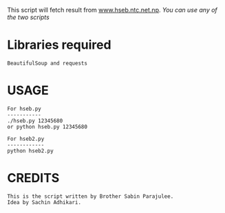 This script will fetch result from www.hseb.ntc.net.np.
*You can use any of the two scripts*


Libraries required
============
	BeautifulSoup and requests

USAGE
===========
	For hseb.py
	-----------
	./hseb.py 12345680
	or python hseb.py 12345680

	For hseb2.py
	------------
	python hseb2.py

CREDITS
===========
	This is the script written by Brother Sabin Parajulee.
	Idea by Sachin Adhikari.
